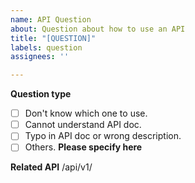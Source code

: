 ```yaml
---
name: API Question
about: Question about how to use an API
title: "[QUESTION]"
labels: question
assignees: ''

---
```


**Question type**

- [ ] Don't know which one to use.
- [ ] Cannot understand API doc.
- [ ] Typo in API doc or wrong description.
- [ ] Others. **Please specify here**

**Related API**
/api/v1/
